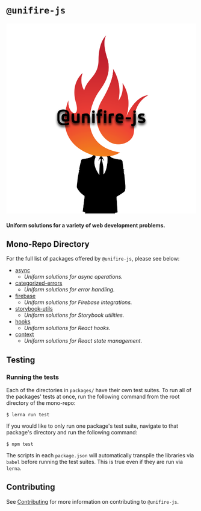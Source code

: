 # `@unifire-js`

<img src="./unifire-black.svg">

#### <b>Uniform solutions for a variety of web development problems.</b>

## Mono-Repo Directory

For the full list of packages offered by `@unifire-js`, please see below:

* [async](/packages/async)
    * <i>Uniform solutions for async operations.</i>
* [categorized-errors](/packages/categorized-errors)
    * <i>Uniform solutions for error handling.</i>
* [firebase](/packages/firebase)
    * <i>Uniform solutions for Firebase integrations.</i>
* [storybook-utils](/packages/storybook-utils)
    * <i>Uniform solutions for Storybook utilities.</i>
* [hooks](/packages/hooks)
    * <i>Uniform solutions for React hooks.</i>
* [context](/packages/context)
    * <i>Uniform solutions for React state management.</i>

## Testing

### Running the tests

Each of the directories in `packages/` have their own test suites. To run all of the packages' tests at once, run the following command from the root directory of the mono-repo:

```
$ lerna run test
```

If you would like to only run one package's test suite, navigate to that package's directory and run the following command:

```
$ npm test
```

The scripts in each `package.json` will automatically transpile the libraries via `babel` before running the test suites. This is true even if they are run via `lerna`.

## Contributing

See [Contributing](/CONTRIBUTING.md) for more information on contributing to `@unifire-js`.